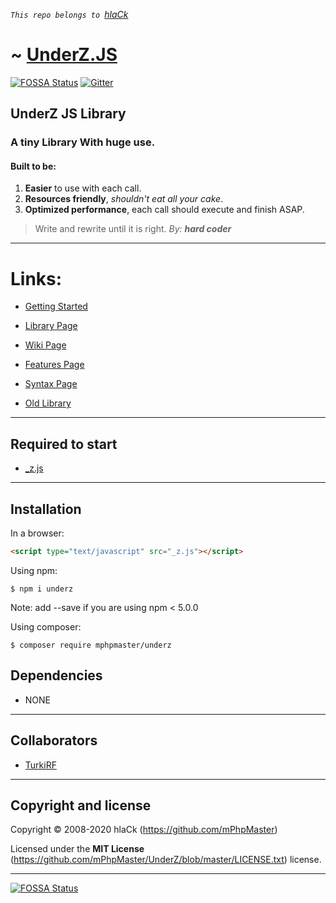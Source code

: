 *`This repo belongs to `[hlaCk](https://github.com/hlaCk)*
# ~ [UnderZ.JS](https://github.com/mPhpMaster/_UnderZ/blob/master/_z.js)

[![FOSSA Status](https://app.fossa.io/api/projects/git%2Bgithub.com%2FmPhpMaster%2F_UnderZ.svg?type=shield)](https://app.fossa.io/projects/git%2Bgithub.com%2FmPhpMaster%2F_UnderZ?ref=badge_shield)
[![Gitter](https://badges.gitter.im/mPhpMaster/community.svg)](https://gitter.im/mPhpMaster/community?utm_source=badge&utm_medium=badge&utm_campaign=pr-badge)

## UnderZ JS Library
### A tiny Library With huge use.
#### Built to be:
1. **Easier** to use with each call.
2. **Resources friendly**, _shouldn't eat all your cake_.
3. **Optimized performance**, each call should execute and finish ASAP.

> Write and rewrite until it is right. _By: **hard coder**_


***


# Links:

* [Getting Started](http://hlack.xyz/UnderZ/Getting_Started) 

* [Library Page](https://github.com/mPhpMaster/UnderZ) 

* [Wiki Page](http://hlack.xyz/UnderZ/)

* [Features Page](http://hlack.xyz/UnderZ/Features)

* [Syntax Page](http://hlack.xyz/UnderZ/Syntax)

* [Old Library](https://github.com/hlaCk/UnderZ) 


***


## Required to start
* [_z.js](https://github.com/mPhpMaster/_UnderZ/blob/master/_z.js) 


***

## Installation

In a browser:
```html
<script type="text/javascript" src="_z.js"></script>
```

Using npm:
```shell
$ npm i underz
```
Note: add --save if you are using npm < 5.0.0

Using composer:
```shell
$ composer require mphpmaster/underz
```

## Dependencies
* NONE


***

## Collaborators

* [TurkiRF](https://github.com/BlackEagleSA)

***


## Copyright and license

Copyright © 2008-2020 hlaCk (https://github.com/mPhpMaster)

Licensed under the **MIT License** (https://github.com/mPhpMaster/UnderZ/blob/master/LICENSE.txt) license.

***

[![FOSSA Status](https://app.fossa.io/api/projects/git%2Bgithub.com%2FmPhpMaster%2F_UnderZ.svg?type=large)](https://app.fossa.io/projects/git%2Bgithub.com%2FmPhpMaster%2F_UnderZ?ref=badge_large)
